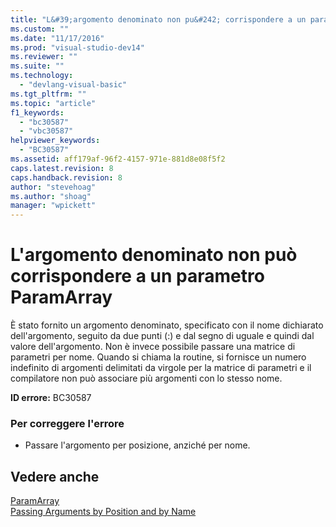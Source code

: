 ```yaml
---
title: "L&#39;argomento denominato non pu&#242; corrispondere a un parametro ParamArray | Microsoft Docs"
ms.custom: ""
ms.date: "11/17/2016"
ms.prod: "visual-studio-dev14"
ms.reviewer: ""
ms.suite: ""
ms.technology: 
  - "devlang-visual-basic"
ms.tgt_pltfrm: ""
ms.topic: "article"
f1_keywords: 
  - "bc30587"
  - "vbc30587"
helpviewer_keywords: 
  - "BC30587"
ms.assetid: aff179af-96f2-4157-971e-881d8e08f5f2
caps.latest.revision: 8
caps.handback.revision: 8
author: "stevehoag"
ms.author: "shoag"
manager: "wpickett"
---
```

# L&#39;argomento denominato non pu&#242; corrispondere a un parametro ParamArray
È stato fornito un argomento denominato, specificato con il nome dichiarato dell'argomento, seguito da due punti \(:\) e dal segno di uguale e quindi dal valore dell'argomento. Non è invece possibile passare una matrice di parametri per nome. Quando si chiama la routine, si fornisce un numero indefinito di argomenti delimitati da virgole per la matrice di parametri e il compilatore non può associare più argomenti con lo stesso nome.  
  
 **ID errore:** BC30587  
  
### Per correggere l'errore  
  
-   Passare l'argomento per posizione, anziché per nome.  
  
## Vedere anche  
 [ParamArray](/dotnet/visual-basic/language-reference/modifiers/paramarray)   
 [Passing Arguments by Position and by Name](/dotnet/visual-basic/programming-guide/language-features/procedures/passing-arguments-by-position-and-by-name)
